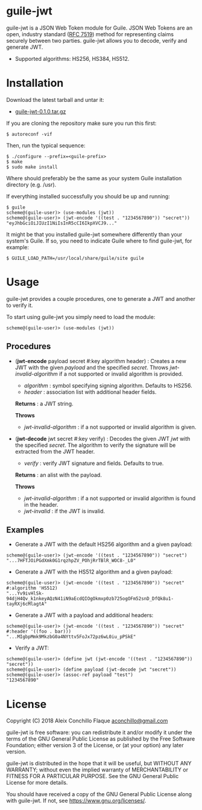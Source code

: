 
# guile-jwt

guile-jwt is a JSON Web Token module for Guile. JSON Web Tokens are an
open, industry standard ([RFC
7519](https://tools.ietf.org/html/rfc7519)) method for representing
claims securely between two parties. guile-jwt allows you to decode,
verify and generate JWT.

- Supported algorithms: HS256, HS384, HS512.

# Installation

Download the latest tarball and untar it:

- [guile-jwt-0.1.0.tar.gz](http://download.savannah.gnu.org/releases/guile-jwt/guile-jwt-0.1.0.tar.gz)

If you are cloning the repository make sure you run this first:

    $ autoreconf -vif

Then, run the typical sequence:

    $ ./configure --prefix=<guile-prefix>
    $ make
    $ sudo make install

Where <guile-prefix> should preferably be the same as your system
Guile installation directory (e.g. /usr).

If everything installed successfully you should be up and running:

    $ guile
    scheme@(guile-user)> (use-modules (jwt))
    scheme@(guile-user)> (jwt-encode '((test . "1234567890")) "secret"))
    "eyJhbGciOiJIUzI1NiIsInR5cCI6IkpXVCJ9..."

It might be that you installed guile-jwt somewhere differently than
your system's Guile. If so, you need to indicate Guile where to find
guile-jwt, for example:

    $ GUILE_LOAD_PATH=/usr/local/share/guile/site guile

# Usage

guile-jwt provides a couple procedures, one to generate a JWT and
another to verify it.

To start using guile-jwt you simply need to load the module:

    scheme@(guile-user)> (use-modules (jwt))

## Procedures

- (**jwt-encode** payload secret #:key algorithm header) : Creates a
  new JWT with the given *payload* and the specified *secret*. Throws
  *jwt-invalid-algorithm* if a not supported or invalid algorithm is
  provided.

  - *algorithm* : symbol specifying signing algorithm. Defaults to
     HS256.
  - *header* : association list with additional header fields.

  **Returns** : a JWT string.

  **Throws**

  - *jwt-invalid-algorithm* : if a not supported or invalid algorithm
     is given.

- (**jwt-decode** jwt secret #:key verify) : Decodes the given JWT
  *jwt* with the specified *secret*. The algorithm to verify the
  signature will be extracted from the JWT header.

  - *verify* : verify JWT signature and fields. Defaults to true.

  **Returns** : an alist with the payload.

  **Throws**

  - *jwt-invalid-algorithm* : if a not supported or invalid algorithm
    is found in the header.
  - *jwt-invalid* : if the JWT is invalid.

## Examples

- Generate a JWT with the default HS256 algorithm and a given payload:

```
scheme@(guile-user)> (jwt-encode '((test . "1234567890")) "secret")
"...7HFTJOiPGdXmk0G1rqzhpZV_POhjRrTBlR_WOC8-_L0"
```

- Generate a JWT with the HS512 algorithm and a given payload:

```
scheme@(guile-user)> (jwt-encode '((test . "1234567890")) "secret" #:algorithm 'HS512)
"...Yv9ivHlSk-94djH4Qv_k1nkeyAQzN41iN9aEcdQIOgOkmxp0zb725ogOFm52snD_DfQk8u1-tayRXj6cMlagtA"
```

- Generate a JWT with a payload and additional headers:

```
scheme@(guile-user)> (jwt-encode '((test . "1234567890")) "secret" #:header '((foo . bar)))
"...MIgbpMmk9MkzbG0a4NYttv5FoJx72pz6wL0iu_pPSkE"
```

- Verify a JWT:

```
scheme@(guile-user)> (define jwt (jwt-encode '((test . "1234567890")) "secret"))
scheme@(guile-user)> (define payload (jwt-decode jwt "secret"))
scheme@(guile-user)> (assoc-ref payload "test")
"1234567890"
```

# License

Copyright (C) 2018 Aleix Conchillo Flaque <aconchillo@gmail.com>

guile-jwt is free software: you can redistribute it and/or modify it
under the terms of the GNU General Public License as published by the
Free Software Foundation; either version 3 of the License, or (at your
option) any later version.

guile-jwt is distributed in the hope that it will be useful, but
WITHOUT ANY WARRANTY; without even the implied warranty of
MERCHANTABILITY or FITNESS FOR A PARTICULAR PURPOSE. See the GNU
General Public License for more details.

You should have received a copy of the GNU General Public License
along with guile-jwt. If not, see https://www.gnu.org/licenses/.
